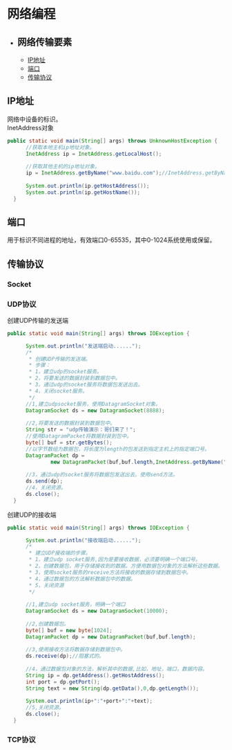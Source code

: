 # 网络编程
  - ## 网络传输要素
      - [IP地址](#ip地址)
      - [端口](#端口)
      - [传输协议](#传输协议)
      
  
  
  
  
  
  
  
  
  
  
  ## IP地址
  网络中设备的标识。  
  InetAddress对象  
  ```java
  public static void main(String[] args) throws UnknownHostException {
		//获取本地主机ip地址对象。 
		InetAddress ip = InetAddress.getLocalHost();
		
		//获取其他主机的ip地址对象。
		ip = InetAddress.getByName("www.baidu.com");//InetAddress.getByName("my_think");
		
		System.out.println(ip.getHostAddress());
		System.out.println(ip.getHostName());
	}
  ```
  
  
  ## 端口
  用于标识不同进程的地址，有效端口0-65535，其中0-1024系统使用或保留。
  
  
  ## 传输协议
  ### Socket
  
  
  ### UDP协议  
  创建UDP传输的发送端
  ```java
  public static void main(String[] args) throws IOException {

		System.out.println("发送端启动......");
		/*
		 * 创建UDP传输的发送端。
		 * 步骤：
		 * 1，建立udp的socket服务。
		 * 2，将要发送的数据封装到数据包中。 
		 * 3，通过udp的socket服务将数据包发送出去。
		 * 4，关闭socket服务。
		 */
		//1,建立udpsocket服务，使用DatagramSocket对象。
		DatagramSocket ds = new DatagramSocket(8888);
		
		//2,将要发送的数据封装到数据包中。
		String str = "udp传输演示：哥们来了！";
		//使用DatagramPacket将数据封装到包中。
		byte[] buf = str.getBytes();
		//以字节数组为数据包，将长度为length的包发送到指定主机上的指定端口号。
		DatagramPacket dp = 
				new DatagramPacket(buf,buf.length,InetAddress.getByName("192.168.1.100"),10000);
		
		//3，通过udp的socket服务将数据包发送出去。使用send方法。
		ds.send(dp);
		//4，关闭资源。
		ds.close();
	}
  ```
  
  创建UDP的接收端
  ```java
  public static void main(String[] args) throws IOException {

		System.out.println("接收端启动......");
		/*
		 * 建立UDP接收端的步骤。
		 * 1，建立udp socket服务,因为是要接收数据，必须要明确一个端口号。
		 * 2，创建数据包，用于存储接收到的数据。方便用数据包对象的方法解析这些数据。
		 * 3，使用socket服务的receive方法将接收的数据存储到数据包中。
		 * 4，通过数据包的方法解析数据包中的数据。
		 * 5，关闭资源 
		 */
		
		//1,建立udp socket服务，明确一个端口
		DatagramSocket ds = new DatagramSocket(10000);
		
		//2,创建数据包。
		byte[] buf = new byte[1024];
		DatagramPacket dp = new DatagramPacket(buf,buf.length);
		
		//3,使用接收方法将数据存储到数据包中。
		ds.receive(dp);//阻塞式的。
		
		//4，通过数据包对象的方法，解析其中的数据,比如，地址，端口，数据内容。
		String ip = dp.getAddress().getHostAddress();
		int port = dp.getPort();
		String text = new String(dp.getData(),0,dp.getLength());
		
		System.out.println(ip+":"+port+":"+text);
		//5,关闭资源。
		ds.close();
	}
  ```
  
  
  
  ### TCP协议
  
  
  
  
